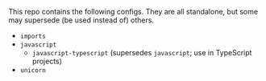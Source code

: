 This repo contains the following configs. They are all standalone, but some may supersede (be used instead of) others.

- `imports`
- `javascript`
  - `javascript-typescript` (supersedes `javascript`; use in TypeScript projects)
- `unicorn`
